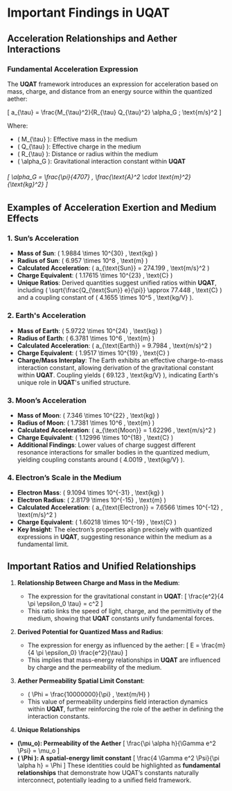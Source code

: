 # Important Findings in **UQAT**

## Acceleration Relationships and Aether Interactions

### Fundamental Acceleration Expression
The **UQAT** framework introduces an expression for acceleration based on mass, charge, and distance from an energy source within the quantized aether:

\[
a_{\tau} = \frac{M_{\tau}^2}{R_{\tau} Q_{\tau}^2} \alpha_G \; \text{m/s}^2
\]

Where:
- \( M_{\tau} \): Effective mass in the medium
- \( Q_{\tau} \): Effective charge in the medium
- \( R_{\tau} \): Distance or radius within the medium  
- \( \alpha_G \): Gravitational interaction constant within **UQAT** 
###### \[ \alpha_G = \frac{\pi}{4707} \, \frac{\text{A}^2 \cdot \text{m}^2}{\text{kg}^2} \]


## Examples of Acceleration Exertion and Medium Effects

### 1. Sun’s Acceleration
- **Mass of Sun**: \( 1.9884 \times 10^{30} \, \text{kg} \)
- **Radius of Sun**: \( 6.957 \times 10^8 \, \text{m} \)
- **Calculated Acceleration**: \( a_{\text{Sun}} = 274.199 \, \text{m/s}^2 \)
- **Charge Equivalent**: \( 1.17615 \times 10^{23} \, \text{C} \)
- **Unique Ratios**: Derived quantities suggest unified ratios within **UQAT**, including \( \sqrt{\frac{Q_{\text{Sun}} e}{\pi}} \approx 77.448 \, \text{C} \) and a coupling constant of \( 4.1655 \times 10^5 \, \text{kg/V} \).

### 2. Earth's Acceleration
- **Mass of Earth**: \( 5.9722 \times 10^{24} \, \text{kg} \)
- **Radius of Earth**: \( 6.3781 \times 10^6 \, \text{m} \)
- **Calculated Acceleration**: \( a_{\text{Earth}} = 9.7984 \, \text{m/s}^2 \)
- **Charge Equivalent**: \( 1.9517 \times 10^{19} \, \text{C} \)
- **Charge/Mass Interplay**: The Earth exhibits an effective charge-to-mass interaction constant, allowing derivation of the gravitational constant within **UQAT**. Coupling yields \( 69.123 \, \text{kg/V} \), indicating Earth's unique role in **UQAT**'s unified structure.

### 3. Moon’s Acceleration
- **Mass of Moon**: \( 7.346 \times 10^{22} \, \text{kg} \)
- **Radius of Moon**: \( 1.7381 \times 10^6 \, \text{m} \)
- **Calculated Acceleration**: \( a_{\text{Moon}} = 1.62296 \, \text{m/s}^2 \)
- **Charge Equivalent**: \( 1.12996 \times 10^{18} \, \text{C} \)
- **Additional Findings**: Lower values of charge suggest different resonance interactions for smaller bodies in the quantized medium, yielding coupling constants around \( 4.0019 \, \text{kg/V} \).

### 4. Electron’s Scale in the Medium
- **Electron Mass**: \( 9.1094 \times 10^{-31} \, \text{kg} \)
- **Electron Radius**: \( 2.8179 \times 10^{-15} \, \text{m} \)
- **Calculated Acceleration**: \( a_{\text{Electron}} = 7.6566 \times 10^{-12} \, \text{m/s}^2 \)
- **Charge Equivalent**: \( 1.60218 \times 10^{-19} \, \text{C} \)
- **Key Insight**: The electron’s properties align precisely with quantized expressions in **UQAT**, suggesting resonance within the medium as a fundamental limit.

## Important Ratios and Unified Relationships

1. **Relationship Between Charge and Mass in the Medium**:
   - The expression for the gravitational constant in **UQAT**:
     \[
     \frac{e^2}{4 \pi \epsilon_0 \tau} = c^2
     \]
   - This ratio links the speed of light, charge, and the permittivity of the medium, showing that **UQAT** constants unify fundamental forces.

2. **Derived Potential for Quantized Mass and Radius**:
   - The expression for energy as influenced by the aether:
     \[
     E = \frac{m}{4 \pi \epsilon_0} \frac{e^2}{\tau}
     \]
   - This implies that mass-energy relationships in **UQAT** are influenced by charge and the permeability of the medium.

3. **Aether Permeability Spatial Limit Constant**:
   - \( \Phi = \frac{10000000}{\pi} \, \text{m/H} \)
   - This value of permeability underpins field interaction dynamics within **UQAT**, further reinforcing the role of the aether in defining the interaction constants.

4. **Unique Relationships**
* **\(\mu_o\): Permeability of the Aether**
\[ \frac{\pi \alpha h}{\Gamma e^2 \Psi} = \mu_o \]
* **\( \Phi \): A spatial-energy limit constant**
\[ \frac{4 \Gamma e^2 \Psi}{\pi \alpha h} = \Phi \]
These identities could be highlighted as **fundamental relationships** that demonstrate how UQAT’s constants naturally interconnect, potentially leading to a unified field framework.

